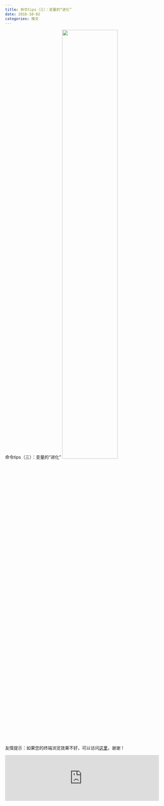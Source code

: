 ```yaml
---
title: 命令tips（三）：变量的“进化”
date: 2016-10-02
categories: 推文
---
```

命令tips（三）：变量的“进化”
<img src="http://mmbiz.qpic.cn/mmbiz_jpg/ACviaWTBFxha3kGia62H7fJZFp8CUENxx2KNp1HRgftGGmARSRdVJxOzQw3BRBqJnauwWUDodJic0F3RjJuicBWLjw/0?wx_fmt=jpeg" style="width: 60%; height: auto;"/><!--more-->
友情提示：如果您的终端浏览效果不好，可以访问[这里](https://stata-club.github.io/stata_article/2016-10-02.html)，谢谢！
<iframe src="https://stata-club.github.io/stata_article/2016-10-02.html" id="iframepage" frameborder="0" scrolling="no" marginheight="0" marginwidth="0" width="100%" onLoad="iFrameHeight()"></iframe>
<script type="text/javascript" language="javascript">
function iFrameHeight() {
var ifm= document.getElementById("iframepage");
var subWeb = document.frames ? document.frames["iframepage"].document : ifm.contentDocument;   
if(ifm != null && subWeb != null) {
 ifm.height = subWeb.body.scrollHeight;
} 
} 
</script> 
